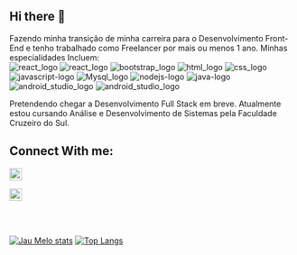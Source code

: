 ## Hi there 👋
Fazendo minha transição de minha carreira para o Desenvolvimento Front-End e tenho trabalhado como Freelancer por mais ou menos 1 ano. Minhas especialidades Incluem:<br>
<img src="https://img.shields.io/badge/React-20232A?style=for-the-badge&logo=react&logoColor=61DAFB" alt="react_logo"/>
<img src="https://img.shields.io/badge/Angular-DD0031?style=for-the-badge&logo=angular&logoColor=white" alt="react_logo"/>
<img src="https://img.shields.io/badge/Bootstrap-563D7C?style=for-the-badge&logo=bootstrap&logoColor=white" alt="bootstrap_logo"/>
<img src="https://img.shields.io/badge/HTML-239120?style=for-the-badge&logo=html5&logoColor=white" alt="html_logo"/>
<img src="https://img.shields.io/badge/CSS3-1572B6?style=for-the-badge&logo=css3&logoColor=white" alt="css_logo"/>
<img src="https://img.shields.io/badge/JavaScript-323330?style=for-the-badge&logo=javascript&logoColor=F7DF1E" alt="javascript-logo"/>
<img src="https://img.shields.io/badge/MySQL-00000F?style=for-the-badge&logo=mysql&logoColor=white" alt="Mysql_logo"/>
<img src="https://img.shields.io/badge/Node.js-43853D?style=for-the-badge&logo=node.js&logoColor=white" alt="nodejs-logo"/>
<img src="https://img.shields.io/badge/Java-ED8B00?style=for-the-badge&logo=openjdk&logoColor=whit" alt="java-logo"/>
<img src="https://img.shields.io/badge/Spring-6DB33F?style=for-the-badge&logo=spring&logoColor=white" alt="android_studio_logo"/>
<img src="https://img.shields.io/badge/Android_Studio-3DDC84?style=for-the-badge&logo=android-studio&logoColor=white" alt="android_studio_logo"/> <br>

Pretendendo chegar a Desenvolvimento Full Stack em breve. Atualmente estou cursando Análise e Desenvolvimento de Sistemas pela Faculdade Cruzeiro do Sul.<br/>
## Connect With me:
<p>
  <a href="https://www.linkedin.com/in/jadsondemelo/"target="_blank"/>
    <img aling="left" alt="LinkedIn" width="22px" src="https://www.google.com/url?sa=i&url=https%3A%2F%2Ffreebiesupply.com%2Flogos%2Flinkedin-icon-logo%2F&psig=AOvVaw1NXTwMNEr3pkT5fDG8rJGv&ust=1754499750394000&source=images&cd=vfe&opi=89978449&ved=0CBUQjRxqFwoTCODEypST9I4DFQAAAAAdAAAAABAE">
  </a>
</p>
<p>
  <a href="https://www.instagram.com/jaudemelo"target="_blank"/>
    <img aling="left" alt="instagram" width="22px" src="https://www.google.com/url?sa=i&url=https%3A%2F%2Ficon-icons.com%2Fpt%2Ficone%2Finstagram-logo%2F84834&psig=AOvVaw2MEIlHoceMvcSp73CcnhOb&ust=1754499711028000&source=images&cd=vfe&opi=89978449&ved=0CBUQjRxqFwoTCJii6vSS9I4DFQAAAAAdAAAAABAE">
  </a>
</p>
<br/>
<br/>




[![Jau Melo stats](https://github-readme-stats.vercel.app/api?username=jau-dev)](https://github.com/anuraghazra/github-readme-stats)
[![Top Langs](https://github-readme-stats.vercel.app/api/top-langs/?username=jau-dev)](https://github.com/anuraghazra/github-readme-stats)
